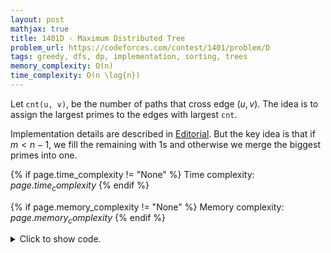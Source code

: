 ```yaml
---
layout: post
mathjax: true
title: 1401D - Maximum Distributed Tree
problem_url: https://codeforces.com/contest/1401/problem/D
tags: greedy, dfs, dp, implementation, sorting, trees
memory_complexity: O(n)
time_complexity: O(n \log{n})
---
```


Let `cnt(u, v)`, be the number of paths that cross edge $(u, v)$. The idea is
to assign the largest primes to the edges with largest `cnt`.

Implementation details are described in
[Editorial](https://codeforces.com/blog/entry/81700). But the key idea is
that if $m < n - 1$, we fill the remaining with $1$s and otherwise we merge
the biggest primes into one.


{% if page.time_complexity != "None" %}
Time complexity: ${{ page.time_complexity }}$
{% endif %}

{% if page.memory_complexity != "None" %}
Memory complexity: ${{ page.memory_complexity }}$
{% endif %}

<details>
<summary>
<p style="display:inline">Click to show code.</p>
</summary>
```cpp
{% raw %}
using namespace std;
using ll = long long;
using ii = pair<int, int>;
using vi = vector<int>;
using Graph = vector<vi>;
struct DFS
{
    const Graph &g;
    function<void(int)> fu0, fu1;
    function<void(int, int)> fuv0, fuv1;
    DFS(const Graph &g) : g(g) { reset(); }
    void traverse(int u, int p = -1)
    {
        fu0(u);
        for (auto v : g[u])
        {
            if (v == p)
                continue;
            fuv0(u, v);
            traverse(v, u);
            fuv1(u, v);
        }
        fu1(u);
    }
    void operator()(int u, int p = -1) { traverse(u, p); }
    void reset()
    {
        fu0 = fu1 = [](int u) { (void)u; };
        fuv0 = fuv1 = [](int u, int v) { (void)u, (void)v; };
    }
};
vector<ll> get_edge_counts(const Graph &g)
{
    int n = (int)(g).size();
    vector<ll> ans(n, 0), sz(n, 1);
    DFS dfs(g);
    dfs.fuv1 = [&sz](int u, int v) { sz[u] += sz[v]; };
    dfs.fu1 = [&sz, &ans, n](int u) { ans[u] = (n - sz[u]) * sz[u]; };
    dfs(0);
    return ans;
}
int solve(const Graph &g, vector<ll> p)
{
    using mint = atcoder::modint1000000007;
    int n = g.size(), m = p.size();
    auto cnt = get_edge_counts(g);
    swap(cnt.front(), cnt.back()), cnt.pop_back();
    sort(begin(cnt), end(cnt), greater<ll>());
    sort(begin(p), end(p), greater<ll>());
    if (m <= n - 1)
        p.resize(n - 1, 1);
    else
    {
        auto end = begin(p) + m - n + 1;
        p[m - n + 1] *=
            accumulate(begin(p), end, mint(1), multiplies<mint>()).val();
        p.erase(begin(p), end);
    }
    mint ans = 0;
    for (int i = 0; i < n - 1; ++i)
        ans += mint(p[i]) * cnt[i];
    return ans.val();
}
int main(void)
{
    ios::sync_with_stdio(false), cin.tie(NULL);
    int t;
    cin >> t;
    while (t--)
    {
        int n;
        cin >> n;
        Graph g(n);
        for (int i = 0; i < n - 1; ++i)
        {
            int u, v;
            cin >> u >> v, u--, v--;
            g[u].push_back(v);
            g[v].push_back(u);
        }
        int m;
        cin >> m;
        vector<ll> p(m);
        for (auto &pi : p)
            cin >> pi;
        cout << solve(g, p) << endl;
    }
    return 0;
}

{% endraw %}
```
</details>

